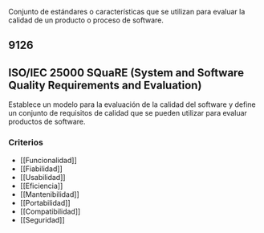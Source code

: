 Conjunto de estándares o características que se utilizan para evaluar la calidad de un producto o proceso de software.

## 9126

## ISO/IEC 25000 SQuaRE (System and Software Quality Requirements and Evaluation)

Establece un modelo para la evaluación de la calidad del software y define un conjunto de requisitos de calidad que se pueden utilizar para evaluar productos de software.

###  Criterios

-   [[Funcionalidad]]
-   [[Fiabilidad]]
-   [[Usabilidad]]
-   [[Eficiencia]]
-   [[Mantenibilidad]]
-   [[Portabilidad]]
-   [[Compatibilidad]]
-   [[Seguridad]]


